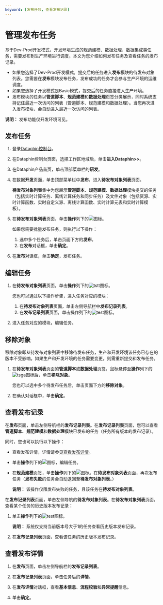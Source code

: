```yaml
---
keyword: [发布任务, 查看发布记录]
---
```


# 管理发布任务

基于Dev-Prod开发模式，开发环境生成的规范建模、数据处理、数据集成类任务，需要发布到生产环境进行调度。本文为您介绍如何发布任务及查看任务的发布记录。

-   如果您选择了Dev-Prod开发模式，提交后的任务进入**发布**模块的待发布对象列表。您需要在**发布**模块发布任务，发布成功的任务才会参与生产环境的运维调度。
-   如果您选择了开发模式是Basic模式，提交后的任务直接进入生产环境。
-   发布模块的任务以**管道脚本**、**规范建模**和**数据处理**页签分类展示，同时系统支持记住最近一次访问的列表（管道脚本、规范建模和数据处理）。当您再次进入发布模块，会自动进入最近一次访问的列表。

**说明：** 发布功能仅开发环境可见。

## 发布任务

1.  登录[Dataphin控制台](https://dataphin.console.aliyun.com/workingArea)。

2.  在Dataphin控制台页面，选择工作区地域后，单击**进入Dataphin\>\>**。

3.  在Dataphin产品首页，单击顶部菜单栏的**研发**。

4.  在数据**开发**页面，单击顶部菜单栏中**发布**，进入**待发布对象列表**页面。

    **待发布对象列表**集中为您展示**管道脚本**、**规范建模**、**数据处理**模块提交的任务（包括实时计算任务、离线计算任务和同步任务）及文件对象（包括资源、实时计算函数、实时自定义源、离线计算函数、实时计算元表和实时计算模板）。

5.  在**待发布对象列表**页面，单击**操作**列下的![](https://static-aliyun-doc.oss-accelerate.aliyuncs.com/assets/img/zh-CN/2017819951/p74025.png)图标。

    如果您需要批量发布任务，则执行以下操作：

    1.  选中多个任务后，单击页面下方的**发布**。
    2.  在**发布**对话框，单击**确定**。
6.  在**发布**对话框，单击**确定**，发布任务。


## 编辑任务

1.  在**待发布对象列表**页面，单击**操作**列下的![tstt](https://static-aliyun-doc.oss-accelerate.aliyuncs.com/assets/img/zh-CN/2017819951/p135975.png)图标。

    您也可以通过以下操作步骤，进入任务对应的模块：

    1.  在**待发布对象列表**页面，单击左侧导航栏中**发布记录列表**。
    2.  在**发布记录列表**页面，单击操作列下的![test](https://static-aliyun-doc.oss-accelerate.aliyuncs.com/assets/img/zh-CN/2017819951/p137046.png)图标。
2.  进入任务对应的模块，编辑任务。


## 移除对象

移除对象即从待发布对象列表中移除待发布任务，生产和开发环境该任务已存在的版本不受影响。如果生产和开发环境的任务需要变更，则需重新提交和发布任务。

1.  在**待发布对象列表**页面的**管道脚本**或**数据处理**页签，鼠标悬停至**操作**列下的![tsga](https://static-aliyun-doc.oss-accelerate.aliyuncs.com/assets/img/zh-CN/2017819951/p113592.png)图标后，单击**移除对象**。

    您也可以选中多个待发布任务后，单击页面下方的**移除对象**。

2.  在确认对话框中，单击**确定**。


## 查看发布记录

在**发布**页面，单击左侧导航栏的**发布记录列表**。在**发布记录列表**页面，您可以查看**管道脚本**、**规范建模**和**数据处理**模块已发布的任务（任务所有版本的发布记录）。

同时，您也可以执行以下操作：

-   查看发布详情，详情请参见[查看发布详情](#section_lsl_jlk_y1o)。
-   单击**操作**列下的![](https://static-aliyun-doc.oss-accelerate.aliyuncs.com/assets/img/zh-CN/2017819951/p74064.png)图标，编辑任务。
-   在**规范建模**页签，单击**操作**列下的![](https://static-aliyun-doc.oss-accelerate.aliyuncs.com/assets/img/zh-CN/2017819951/p74066.png)图标。在**待发布对象列表**页面，再次发布任务（**发布失败**的任务会自动退回至**待发布对象列表**。）

    **说明：** 该操作仅限发布失败的任务，且该任务在**待发布对象列表**。


在**发布记录列表**页面，单击左侧导航的**待发布对象列表**。在**待发布对象列表**页面，查看某个任务的历史版本发布记录：

1.  单击**操作**列下的![test](https://static-aliyun-doc.oss-accelerate.aliyuncs.com/assets/img/zh-CN/2017819951/p142311.png)图标。

    **说明：** 系统仅支持当前版本号大于1的任务查看历史版本发布记录。

2.  在**发布记录列表**页面，查看该任务的历史版本发布记录。

## 查看发布详情

1.  在**发布**页面，单击左侧导航栏的**发布记录列表**。

2.  在**发布记录列表**页面，单击任务后的**详情**。

3.  在**发布详情**对话框，查看**基本信息**、**流程校验**和**异常提醒**信息。

4.  单击**确定**。


